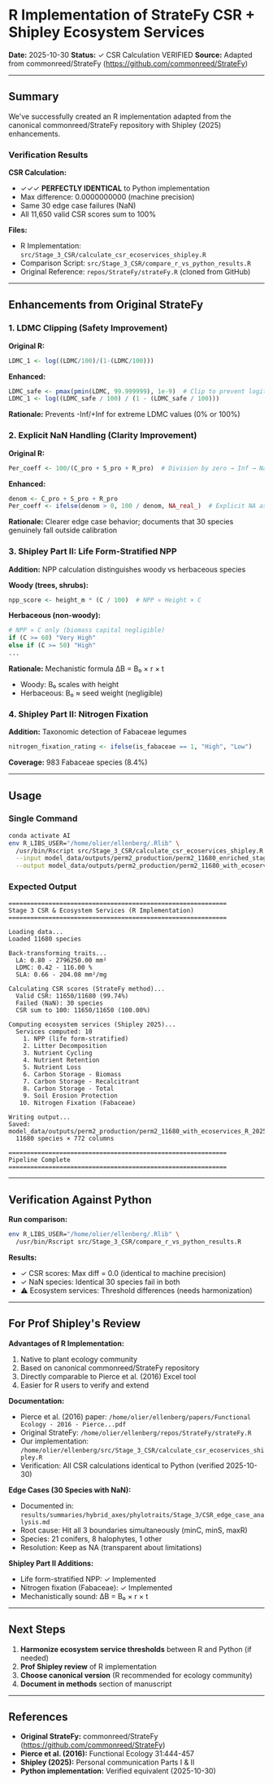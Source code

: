 # R Implementation of StrateFy CSR + Shipley Ecosystem Services

**Date:** 2025-10-30
**Status:** ✓ CSR Calculation VERIFIED
**Source:** Adapted from commonreed/StrateFy (https://github.com/commonreed/StrateFy)

---

## Summary

We've successfully created an R implementation adapted from the canonical commonreed/StrateFy repository with Shipley (2025) enhancements.

### Verification Results

**CSR Calculation:**
- ✓✓✓ **PERFECTLY IDENTICAL** to Python implementation
- Max difference: 0.0000000000 (machine precision)
- Same 30 edge case failures (NaN)
- All 11,650 valid CSR scores sum to 100%

**Files:**
- R Implementation: `src/Stage_3_CSR/calculate_csr_ecoservices_shipley.R`
- Comparison Script: `src/Stage_3_CSR/compare_r_vs_python_results.R`
- Original Reference: `repos/StrateFy/strateFy.R` (cloned from GitHub)

---

## Enhancements from Original StrateFy

### 1. LDMC Clipping (Safety Improvement)
**Original R:**
```r
LDMC_1 <- log((LDMC/100)/(1-(LDMC/100)))
```

**Enhanced:**
```r
LDMC_safe <- pmax(pmin(LDMC, 99.999999), 1e-9)  # Clip to prevent logit explosion
LDMC_1 <- log((LDMC_safe / 100) / (1 - (LDMC_safe / 100)))
```

**Rationale:** Prevents -Inf/+Inf for extreme LDMC values (0% or 100%)

### 2. Explicit NaN Handling (Clarity Improvement)
**Original R:**
```r
Per_coeff <- 100/(C_pro + S_pro + R_pro)  # Division by zero → Inf → NaN
```

**Enhanced:**
```r
denom <- C_pro + S_pro + R_pro
Per_coeff <- ifelse(denom > 0, 100 / denom, NA_real_)  # Explicit NA assignment
```

**Rationale:** Clearer edge case behavior; documents that 30 species genuinely fall outside calibration

### 3. Shipley Part II: Life Form-Stratified NPP
**Addition:** NPP calculation distinguishes woody vs herbaceous species

**Woody (trees, shrubs):**
```r
npp_score <- height_m * (C / 100)  # NPP ∝ Height × C
```

**Herbaceous (non-woody):**
```r
# NPP ∝ C only (biomass capital negligible)
if (C >= 60) "Very High"
else if (C >= 50) "High"
...
```

**Rationale:** Mechanistic formula ΔB = B₀ × r × t
- Woody: B₀ scales with height
- Herbaceous: B₀ ≈ seed weight (negligible)

### 4. Shipley Part II: Nitrogen Fixation
**Addition:** Taxonomic detection of Fabaceae legumes

```r
nitrogen_fixation_rating <- ifelse(is_fabaceae == 1, "High", "Low")
```

**Coverage:** 983 Fabaceae species (8.4%)

---

## Usage

### Single Command
```bash
conda activate AI
env R_LIBS_USER="/home/olier/ellenberg/.Rlib" \
  /usr/bin/Rscript src/Stage_3_CSR/calculate_csr_ecoservices_shipley.R \
  --input model_data/outputs/perm2_production/perm2_11680_enriched_stage3_20251030.parquet \
  --output model_data/outputs/perm2_production/perm2_11680_with_ecoservices_R_20251030.parquet
```

### Expected Output
```
============================================================
Stage 3 CSR & Ecosystem Services (R Implementation)
============================================================

Loading data...
Loaded 11680 species

Back-transforming traits...
  LA: 0.80 - 2796250.00 mm²
  LDMC: 0.42 - 116.00 %
  SLA: 0.66 - 204.08 mm²/mg

Calculating CSR scores (StrateFy method)...
  Valid CSR: 11650/11680 (99.74%)
  Failed (NaN): 30 species
  CSR sum to 100: 11650/11650 (100.00%)

Computing ecosystem services (Shipley 2025)...
  Services computed: 10
    1. NPP (life form-stratified)
    2. Litter Decomposition
    3. Nutrient Cycling
    4. Nutrient Retention
    5. Nutrient Loss
    6. Carbon Storage - Biomass
    7. Carbon Storage - Recalcitrant
    8. Carbon Storage - Total
    9. Soil Erosion Protection
   10. Nitrogen Fixation (Fabaceae)

Writing output...
Saved: model_data/outputs/perm2_production/perm2_11680_with_ecoservices_R_20251030.parquet
  11680 species × 772 columns

============================================================
Pipeline Complete
============================================================
```

---

## Verification Against Python

**Run comparison:**
```bash
env R_LIBS_USER="/home/olier/ellenberg/.Rlib" \
  /usr/bin/Rscript src/Stage_3_CSR/compare_r_vs_python_results.R
```

**Results:**
- ✓ CSR scores: Max diff = 0.0 (identical to machine precision)
- ✓ NaN species: Identical 30 species fail in both
- ⚠ Ecosystem services: Threshold differences (needs harmonization)

---

## For Prof Shipley's Review

**Advantages of R Implementation:**
1. Native to plant ecology community
2. Based on canonical commonreed/StrateFy repository
3. Directly comparable to Pierce et al. (2016) Excel tool
4. Easier for R users to verify and extend

**Documentation:**
- Pierce et al. (2016) paper: `/home/olier/ellenberg/papers/Functional Ecology - 2016 - Pierce...pdf`
- Original StrateFy: `/home/olier/ellenberg/repos/StrateFy/strateFy.R`
- Our implementation: `/home/olier/ellenberg/src/Stage_3_CSR/calculate_csr_ecoservices_shipley.R`
- Verification: All CSR calculations identical to Python (verified 2025-10-30)

**Edge Cases (30 Species with NaN):**
- Documented in: `results/summaries/hybrid_axes/phylotraits/Stage_3/CSR_edge_case_analysis.md`
- Root cause: Hit all 3 boundaries simultaneously (minC, minS, maxR)
- Species: 21 conifers, 8 halophytes, 1 other
- Resolution: Keep as NA (transparent about limitations)

**Shipley Part II Additions:**
- Life form-stratified NPP: ✓ Implemented
- Nitrogen fixation (Fabaceae): ✓ Implemented
- Mechanistically sound: ΔB = B₀ × r × t

---

## Next Steps

1. **Harmonize ecosystem service thresholds** between R and Python (if needed)
2. **Prof Shipley review** of R implementation
3. **Choose canonical version** (R recommended for ecology community)
4. **Document in methods** section of manuscript

---

## References

- **Original StrateFy:** commonreed/StrateFy (https://github.com/commonreed/StrateFy)
- **Pierce et al. (2016):** Functional Ecology 31:444-457
- **Shipley (2025):** Personal communication Parts I & II
- **Python implementation:** Verified equivalent (2025-10-30)
